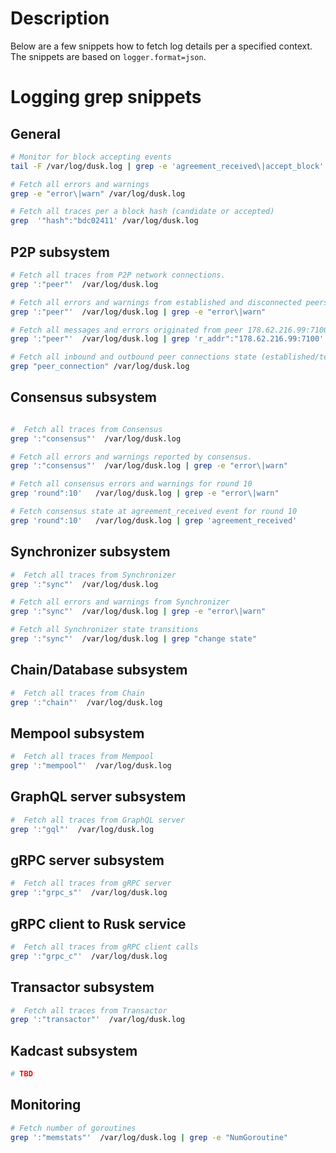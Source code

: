 # Description
Below are a few snippets how to fetch log details per a specified context. The snippets are based on `logger.format=json`.

# Logging grep snippets

## General 
```bash
# Monitor for block accepting events
tail -F /var/log/dusk.log | grep -e 'agreement_received\|accept_block' 

# Fetch all errors and warnings
grep -e "error\|warn" /var/log/dusk.log

# Fetch all traces per a block hash (candidate or accepted)
grep  '"hash":"bdc02411' /var/log/dusk.log
```
## P2P subsystem
```bash
# Fetch all traces from P2P network connections.  
grep ':"peer"'  /var/log/dusk.log

# Fetch all errors and warnings from established and disconnected peers.  
grep ':"peer"'  /var/log/dusk.log | grep -e "error\|warn"

# Fetch all messages and errors originated from peer 178.62.216.99:7100
grep ':"peer"'  /var/log/dusk.log | grep 'r_addr":"178.62.216.99:7100'

# Fetch all inbound and outbound peer connections state (established/terminated)
grep "peer_connection" /var/log/dusk.log
```

## Consensus subsystem
```bash

#  Fetch all traces from Consensus
grep ':"consensus"'  /var/log/dusk.log

# Fetch all errors and warnings reported by consensus.  
grep ':"consensus"'  /var/log/dusk.log | grep -e "error\|warn"

# Fetch all consensus errors and warnings for round 10
grep 'round":10'   /var/log/dusk.log | grep -e "error\|warn"

# Fetch consensus state at agreement_received event for round 10
grep 'round":10'   /var/log/dusk.log | grep 'agreement_received'

```


## Synchronizer subsystem
```bash
#  Fetch all traces from Synchronizer
grep ':"sync"'  /var/log/dusk.log

# Fetch all errors and warnings from Synchronizer  
grep ':"sync"'  /var/log/dusk.log | grep -e "error\|warn"

# Fetch all Synchronizer state transitions
grep ':"sync"'  /var/log/dusk.log | grep "change state"
```
## Chain/Database subsystem
```bash
#  Fetch all traces from Chain
grep ':"chain"'  /var/log/dusk.log
```

## Mempool subsystem
```bash
#  Fetch all traces from Mempool
grep ':"mempool"'  /var/log/dusk.log
```

## GraphQL server subsystem
```bash
#  Fetch all traces from GraphQL server
grep ':"gql"'  /var/log/dusk.log
```

## gRPC server subsystem
```bash
#  Fetch all traces from gRPC server
grep ':"grpc_s"'  /var/log/dusk.log
```

## gRPC client to Rusk service
```bash
#  Fetch all traces from gRPC client calls
grep ':"grpc_c"'  /var/log/dusk.log
```

## Transactor subsystem
```bash
#  Fetch all traces from Transactor
grep ':"transactor"'  /var/log/dusk.log
```









## Kadcast subsystem
```bash
# TBD
```

## Monitoring
```bash
# Fetch number of goroutines
grep ':"memstats"'  /var/log/dusk.log | grep -e "NumGoroutine"
```

 
